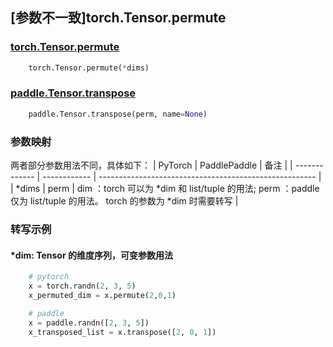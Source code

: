 ## [参数不一致]torch.Tensor.permute

### [torch.Tensor.permute](https://pytorch.org/docs/1.13/generated/torch.Tensor.permute.html)

```python
    torch.Tensor.permute(*dims)
```

### [paddle.Tensor.transpose](https://www.paddlepaddle.org.cn/documentation/docs/zh/api/paddle/Tensor_cn.html#transpose-perm-name-none)

```python
    paddle.Tensor.transpose(perm, name=None)
```

### 参数映射
两者部分参数用法不同，具体如下：
| PyTorch       | PaddlePaddle | 备注                                                   |
| ------------- | ------------ | ------------------------------------------------------ |
| *dims | perm | dim ：torch 可以为 *dim 和 list/tuple 的用法; perm ：paddle 仅为 list/tuple 的用法。 torch 的参数为 *dim 时需要转写 |

### 转写示例
#### *dim: Tensor 的维度序列，可变参数用法
```python
    # pytorch
    x = torch.randn(2, 3, 5)
    x_permuted_dim = x.permute(2,0,1)

    # paddle
    x = paddle.randn([2, 3, 5])
    x_transposed_list = x.transpose([2, 0, 1])
```
